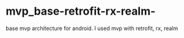 # mvp_base-retrofit-rx-realm-
base mvp architecture for android. I used mvp with retrofit, rx, realm
